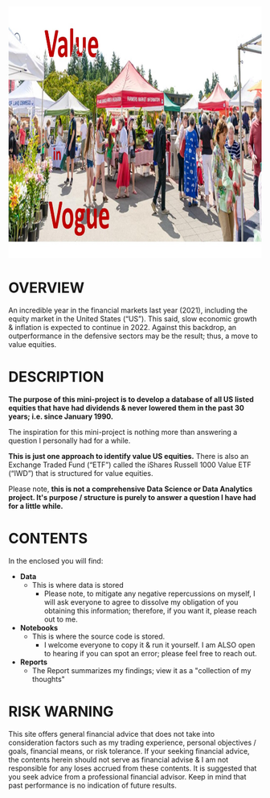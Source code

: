 <p align="center">
  <img width="800" height="500" src="https://github.com/sobcza11/Value_in_Vogue/blob/main/_other/v_in_v.jpg">
</p>


# OVERVIEW
An incredible year in the financial markets last year (2021), including the equity market in the United States (“US”). This said, slow economic growth & inflation is expected to continue in 2022. Against this backdrop, an outperformance in the defensive sectors may be the result; thus, a move to value equities. 

# DESCRIPTION
**The purpose of this mini-project is to develop a database of all US listed equities that have had dividends & never lowered them in the past 30 years; i.e. since January 1990.** 

The inspiration for this mini-project is nothing more than answering a question I personally had for a while. 

**This is just one approach to identify value US equities.** There is also an Exchange Traded Fund (“ETF”) called the iShares Russell 1000 Value ETF (“IWD”) that is structured for value equities. 

Please note, **this is not a comprehensive Data Science or Data Analytics project. It's purpose / structure is purely to answer a question I have had for a little while.**

# CONTENTS
In the enclosed you will find:
   * **Data**
     * This is where data is stored
        * Please note, to mitigate any negative repercussions on myself, I will ask everyone to agree to dissolve my obligation of you obtaining this information; therefore, if you want it, please reach out to me.
   * **Notebooks**
     * This is where the source code is stored.
        * I welcome everyone to copy it & run it yourself. I am ALSO open to hearing if you can spot an error; please feel free to reach out.
   * **Reports**
     * The Report summarizes my findings; view it as a "collection of my thoughts"

# RISK WARNING
This site offers general financial advice that does not take into consideration factors such as my trading experience, personal objectives / goals, financial means, or risk tolerance. If your seeking financial advice, the contents herein should not serve as financial advise & I am not responsible for any loses accrued from these contents. It is suggested that you seek advice from a professional financial advisor. Keep in mind that past performance is no indication of future results.

